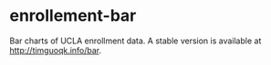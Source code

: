 # enrollement-bar

Bar charts of UCLA enrollment data.
A stable version is available at http://timguoqk.info/bar.
